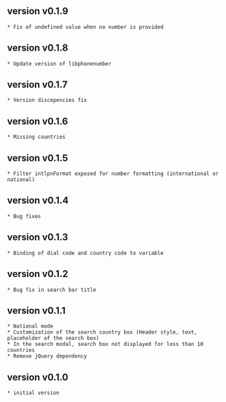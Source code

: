 ## version v0.1.9
    * Fix of undefined value when no number is provided

## version v0.1.8
    * Update version of libphonenumber

## version v0.1.7
    * Version discepencies fix

## version v0.1.6
    * Missing countries

## version v0.1.5
    * Filter intlpnFormat exposed for number formatting (international or national)

## version v0.1.4
    * Bug fixes

## version v0.1.3
    * Binding of dial code and country code to variable

## version v0.1.2
    * Bug fix in search bar title

## version v0.1.1
    * National mode
    * Customization of the search country box (Header style, text, placeholder of the search box)
    * In the search modal, search box not displayed for less than 10 countries
    * Remove jQuery dependency

## version v0.1.0
    * initial version
